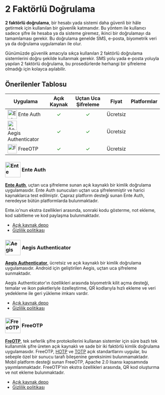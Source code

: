 <!-- NOTLAR
 - Tablo eklemeyi unutmayın
 - Uygun görseller eklemeyi unutmayın.
 - İçerik kuralları ve ekleme yapmak sayfalarını ziyaret edebilirsiniz -->

# 2 Faktörlü Doğrulama

**2 faktörlü doğrulama**, bir hesabı yada sistemi daha güvenli bir hâle getirmek için kullanılan bir güvenlik katmanıdır. Bu yöntem ile kullanıcı sadece şifre ile hesaba ya da sisteme giremez, ikinci bir doğrulamayı da tamamlaması gerekir. Bu doğrulama genelde SMS, e-posta, biyometrik veri ya da doğrulama uygulamaları ile olur.

Günümüzde güvenlik amacıyla sıkça kullanılan 2 faktörlü doğrulama sistemlerini doğru şekilde kullanmak gerekir. SMS yolu yada e-posta yoluyla yapılan 2 faktörlü doğrulama, bu prosedürlerde herhangi bir şifreleme olmadığı için kolayca aşılabilir.

## Önerilenler Tablosu

| Uygulama | Açık Kaynak | Uçtan Uca Şifreleme | Fiyat | Platformlar |
| --- | :---: | :---: | :---: | :---: |
| <span style="display: inline-block; vertical-align: middle;"><img src="/docs/images/enteauth.png" alt="Ente Auth" style="width: 30px; height: 30px;"> </span> <span style="display: inline-block; vertical-align: middle;"> Ente Auth </span> | <span style="color: green;">✓</span> | <span style="color: green;">✓</span> | Ücretsiz | <i class="fa-solid fa-globe"></i> <i class="fa-brands fa-windows"></i> <i class="fa-brands fa-apple"></i> <i class="fa-brands fa-linux"></i> <i class="fa-brands fa-android"></i> <i class="fa-brands fa-app-store-ios"></i> |
| <span style="display: inline-block; vertical-align: middle;"><img src="/docs/images/aegis.png" alt="Aegis" style="width: 30px; height: 30px;"> </span> <span style="display: inline-block; vertical-align: middle;"> Aegis Authenticator </span> | <span style="color: green;">✓</span> | <span style="color: green;">✓</span> | Ücretsiz | <i class="fa-brands fa-android"></i> |
| <span style="display: inline-block; vertical-align: middle;"><img src="/docs/images/freeotp.svg" alt="FreeOTP" style="width: 30px; height: 30px;"> </span> <span style="display: inline-block; vertical-align: middle;"> FreeOTP </span> | <span style="color: green;">✓</span> | <span style="color: green;">✓</span> | Ücretsiz | <i class="fa-brands fa-android"></i> <i class="fa-brands fa-app-store-ios"></i> |

### <span style="display: inline-block; vertical-align: middle;"><img src="docs/images/enteauth.png" alt="Ente" style="width: 50px; height: auto;"> </span> <span style="display: inline-block; vertical-align: middle;"> Ente Auth

**[Ente Auth](https://ente.io/auth/)**, uçtan uca şifreleme sunan açık kaynaklı bir kimlik doğrulama uygulamasıdır. Ente Auth sunucuları uçtan uca şifrelenmiştir ve harici kaynaklarca test edilmiştir. Çapraz platform desteği sunan Ente Auth, neredeyse bütün platformlarda bulunmaktadır. 

Ente.io'nun ekstra özellikleri arasında, sonraki kodu gösterme, not ekleme, kod sabitleme ve kod paylaşma bulunmaktadır.

- [Açık kaynak depo](https://github.com/ente-io/ente/tree/main/auth#readme)
- [Gizlilik politikası](https://ente.io/privacy/)

### <span style="display: inline-block; vertical-align: middle;"><img src="docs/images/aegis.png" alt="Aegis" style="width: 50px; height: auto;"> </span> <span style="display: inline-block; vertical-align: middle;"> Aegis Authenticator

[**Aegis Authenticator**](https://getaegis.app/), ücretsiz ve açık kaynaklı bir kimlik doğrulama uygulamasıdır. Android için geliştirilen Aegis, uçtan uca şifreleme sunmaktadır.

Aegis Authenticator'ın özellikleri arasında biyometrik kilit açma desteği, temalar ve ikon paketleriyle özelleştirme, QR kodlarıyla hızlı ekleme ve veri yedekleme ile geri yükleme imkanı vardır.

- [Açık kaynak depo](https://github.com/beemdevelopment/Aegis)
- [Gizlilik politikası](https://getaegis.app/privacy/)

### <span style="display: inline-block; vertical-align: middle;"><img src="docs/images/freeotp.svg" alt="FreeOTP" style="width: 50px; height: auto;"> </span> <span style="display: inline-block; vertical-align: middle;"> FreeOTP

**[FreOTP](https://freeotp.github.io/)**, tek seferlik şifre protokollerini kullanan sistemler için süre bazlı tek kullanımlık şifre üreten açık kaynaklı ve sade bir iki faktörlü kimlik doğrulama uygulamasıdır. FreeOTP, [HOTP](https://www.ietf.org/rfc/rfc4226.txt) ve [TOTP](https://www.ietf.org/rfc/rfc6238.txt) açık standartlarını uygular, bu sebeple özel bir sunucu tarafı bileşenine gereksinimi bulunmamaktadır. Mobil platform desteği sunan FreeOTP, Apache 2.0 lisansı kapsamında yayımlanmaktadır. FreeOTP'nin ekstra özellikleri arasında, QR kod oluşturma ve not ekleme bulunmaktadır.

- [Açık kaynak depo](https://github.com/freeotp)
- [Gizlilik politikası](https://freeotp.github.io/privacy.html)
